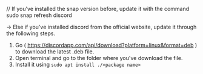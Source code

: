 // If you've installed the snap version before, update it with the command sudo snap refresh discord

-> 
Else if you've installed discord from the official website, update it through the following steps.

  1. Go ( https://discordapp.com/api/download?platform=linux&format=deb ) to download the latest .deb file.
  2. Open terminal and go to the folder where you've download the file.
  3. Install it using ``` sudo apt install ./<package name> ```

